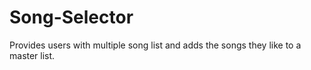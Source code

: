# Song-Selector
Provides users with multiple song list and adds the songs they like to a master list.
